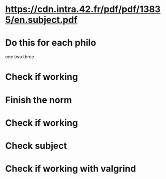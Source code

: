 # https://cdn.intra.42.fr/pdf/pdf/13835/en.subject.pdf


# Do this for each philo
one
two
three

# Check if working
# Finish the norm
# Check if working
# Check subject
# Check if working with valgrind
